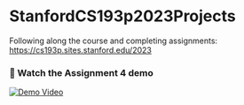 # StanfordCS193p2023Projects
Following along the course and completing assignments: https://cs193p.sites.stanford.edu/2023

### 🎥 Watch the Assignment 4 demo

[![Demo Video](https://img.youtube.com/vi/EYRWQBTKKu0/0.jpg)](https://www.youtube.com/watch?v=EYRWQBTKKu0)
